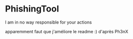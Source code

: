 # PhishingTool

I am in no way responsible for your actions

apparemment faut que j'améliore le readme :) d'après Ph3nX
